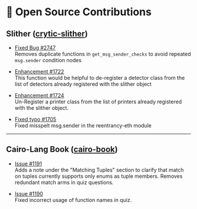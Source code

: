 # 🔐 Open Source Contributions

<!-- A summary of my contributions to notable open-source security tools, with links to pull requests and summary of key improvements. -->

## Slither ([crytic-slither](https://github.com/crytic/slither))

 - [Fixed Bug #2747](https://github.com/crytic/slither/pull/2748/)  
 Removes duplicate functions in ```get_msg_sender_checks``` to avoid repeated ```msg.sender``` condition nodes


 - [Enhancement #1722](https://github.com/crytic/slither/pull/1722)  
 This function would be helpful to de-register a detector class from the list of detectors already registered with the slither object

- [Enhancement #1724](https://github.com/crytic/slither/pull/1724)  
Un-Register a printer class from the list of printers already registered with the slither object.


- [Fixed typo #1705](https://github.com/crytic/slither/pull/1705)  
Fixed misspelt msg.sender in the reentrancy-eth module

---

##  Cairo-Lang Book ([cairo-book](https://github.com/cairo-book/cairo-book))

-  [Issue #1191](https://github.com/cairo-book/cairo-book/pull/1191)   
Adds a note under the "Matching Tuples" section to clarify that match on tuples currently supports only enums as tuple members. Removes redundant match arms in quiz questions.

- [Issue #1190](https://github.com/crytic/slither/pull/1705)  
Fixed incorrect usage of function names in quiz.

